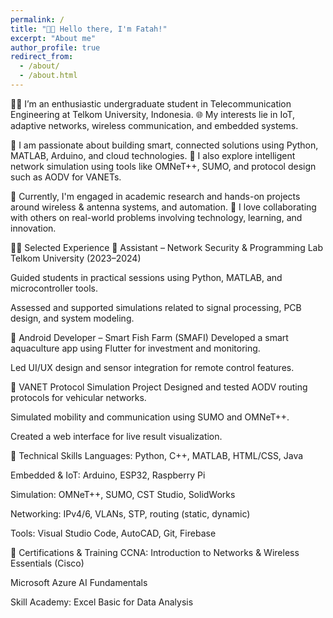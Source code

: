 ```yaml
---
permalink: /
title: "👋🏼 Hello there, I'm Fatah!"
excerpt: "About me"
author_profile: true
redirect_from: 
  - /about/
  - /about.html
---
```






👨‍🎓 I’m an enthusiastic undergraduate student in Telecommunication Engineering at Telkom University, Indonesia.
🌐 My interests lie in IoT, adaptive networks, wireless communication, and embedded systems.

🧠 I am passionate about building smart, connected solutions using Python, MATLAB, Arduino, and cloud technologies.
📡 I also explore intelligent network simulation using tools like OMNeT++, SUMO, and protocol design such as AODV for VANETs.

💼 Currently, I'm engaged in academic research and hands-on projects around wireless & antenna systems, and automation.
🤝 I love collaborating with others on real-world problems involving technology, learning, and innovation.

🧑‍💻 Selected Experience
🔧 Assistant – Network Security & Programming Lab
Telkom University (2023–2024)

Guided students in practical sessions using Python, MATLAB, and microcontroller tools.

Assessed and supported simulations related to signal processing, PCB design, and system modeling.

📱 Android Developer – Smart Fish Farm (SMAFI)
Developed a smart aquaculture app using Flutter for investment and monitoring.

Led UI/UX design and sensor integration for remote control features.

🚗 VANET Protocol Simulation Project
Designed and tested AODV routing protocols for vehicular networks.

Simulated mobility and communication using SUMO and OMNeT++.

Created a web interface for live result visualization.

💼 Technical Skills
Languages: Python, C++, MATLAB, HTML/CSS, Java

Embedded & IoT: Arduino, ESP32, Raspberry Pi

Simulation: OMNeT++, SUMO, CST Studio, SolidWorks

Networking: IPv4/6, VLANs, STP, routing (static, dynamic)

Tools: Visual Studio Code, AutoCAD, Git, Firebase

📎 Certifications & Training
CCNA: Introduction to Networks & Wireless Essentials (Cisco)

Microsoft Azure AI Fundamentals

Skill Academy: Excel Basic for Data Analysis
